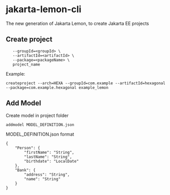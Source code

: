 # jakarta-lemon-cli
The new generation of Jakarta Lemon, to create Jakarta EE projects

## Create project

```createproject --arch=HEXA \
   --groupId=<groupId> \
   --artifactId=<artifactId> \
   --package=<packageName> \
   project_name
```

Example:
```
createproject --arch=HEXA --groupId=com.example --artifactId=hexagonal --package=com.example.hexagonal example_lemon
```

## Add Model
Create model in project folder

```
addmodel MODEL_DEFINITION.json

```

MODEL_DEFINITION.json format 
```
{
    "Person": {
        "firstName": "String",
        "lastName": "String",
        "birthdate": "LocalDate"
    },
    "Bank": {
        "address": "String",
        "name": "String"
    }
}
```